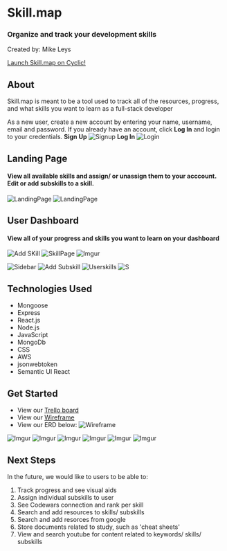 # Skill.map
### Organize and track your development skills
Created by:  Mike Leys

[Launch Skill.map on Cyclic!](https://skills-map.cyclic.app)

## About
Skill.map is meant to be a tool used to track all of the resources, progress, and what skills you want to learn as a full-stack developer

As a new user, create a new account by entering your name, username, email and password. If you already have an account, click **Log In** and login to your credentials.
**Sign Up**
![Signup](https://i.imgur.com/9wQIP5lm.png)
**Log In**
![Login](https://i.imgur.com/c0BFXCjm.png)

## Landing Page 
#### View all available skills and assign/ or unassign them to your acccount. Edit or add subskills to a skill.
![LandingPage](https://i.imgur.com/dm36aRym.png)
![LandingPage](https://i.imgur.com/gSZOyzBm.png)

## User Dashboard
#### View all of your progress and skills you want to learn on your dashboard


![Add SKill](https://i.imgur.com/Fsg0WJbm.png)
![SkillPage](https://i.imgur.com/qmTNAKSm.png)
![Imgur](https://i.imgur.com/8yl55Hjm.png)

![Sidebar](https://i.imgur.com/Dm8fbEBm.png)
![Add Subskill](https://i.imgur.com/TjSIYbxm.png)
![Userskills](https://i.imgur.com/PQn8VMjm.png)
![S](https://i.imgur.com/enkX2Epm.png)

## Technologies Used
- Mongoose
- Express
- React.js
- Node.js
- JavaScript
- MongoDb
- CSS
- AWS
- jsonwebtoken
- Semantic UI React

## Get Started

- View our [Trello board](https://trello.com/b/MYomTlDr/scrum)
- View our [Wireframe](https://lucid.app/lucidchart/aa44369b-2ae2-4426-926e-f8038c4957e0/edit?page=0_0&invitationId=inv_0a1702ef-e118-419c-a744-2abab5c84224#)
- View our ERD below:
![Wireframe](https://i.imgur.com/RjtfRr1m.png)

![Imgur](https://i.imgur.com/WyqX82Sm.jpg)
![Imgur](https://i.imgur.com/27IIncEm.jpg)
![Imgur](https://i.imgur.com/Ic0G1AIm.jpg)
![Imgur](https://i.imgur.com/Plk65KYm.jpg)
![Imgur](https://i.imgur.com/yokw1Vpm.jpg)
![Imgur](https://i.imgur.com/OYqfsvHm.jpg)

## Next Steps
In the future, we would like to users to be able to:
1. Track progress and see visual aids
2. Assign individual subskills to user
3. See Codewars connection and rank per skill
4. Search and add resources to skills/ subskills
5. Search and add resorces from google
6. Store documents related to study, such as 'cheat sheets'
7. View and search youtube for content related to keywords/ skills/ subskills

